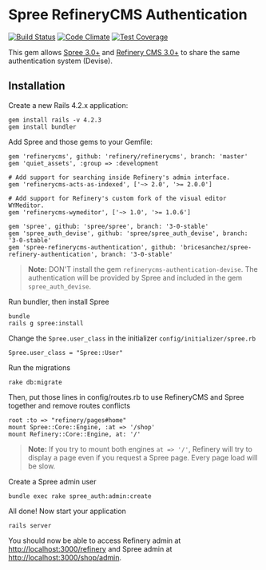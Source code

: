 # Spree RefineryCMS Authentication

[![Build Status](https://travis-ci.org/bricesanchez/spree-refinery-authentication.svg?branch=master)](https://travis-ci.org/refinery/refinerycms) [![Code Climate](https://codeclimate.com/github/bricesanchez/spree-refinery-authentication/badges/gpa.svg)](https://codeclimate.com/github/bricesanchez/spree-refinery-authentication) [![Test Coverage](https://codeclimate.com/github/bricesanchez/spree-refinery-authentication/badges/coverage.svg)](https://codeclimate.com/github/bricesanchez/spree-refinery-authentication/coverage)

This gem allows [Spree 3.0+](http://spreecommerce.com/) and [Refinery CMS 3.0+](http://refinerycms.com/) to share the same authentication system (Devise).

## Installation

Create a new Rails 4.2.x application:

    gem install rails -v 4.2.3
    gem install bundler

Add Spree and those gems to your Gemfile:

    gem 'refinerycms', github: 'refinery/refinerycms', branch: 'master'
    gem 'quiet_assets', :group => :development

    # Add support for searching inside Refinery's admin interface.
    gem 'refinerycms-acts-as-indexed', ['~> 2.0', '>= 2.0.0']

    # Add support for Refinery's custom fork of the visual editor WYMeditor.
    gem 'refinerycms-wymeditor', ['~> 1.0', '>= 1.0.6']

    gem 'spree', github: 'spree/spree', branch: '3-0-stable'
    gem 'spree_auth_devise', github: 'spree/spree_auth_devise', branch: '3-0-stable'
    gem 'spree-refinerycms-authentication', github: 'bricesanchez/spree-refinery-authentication', branch: '3-0-stable'

> **Note:** DON'T install the gem `refinerycms-authentication-devise`. The authentication will be provided by Spree and included in the gem `spree_auth_devise`.

Run bundler, then install Spree

    bundle
    rails g spree:install

Change the `Spree.user_class` in the initializer `config/initializer/spree.rb`

    Spree.user_class = "Spree::User"

Run the migrations

    rake db:migrate

Then, put those lines in config/routes.rb to use RefineryCMS and Spree together and remove routes conflicts

    root :to => "refinery/pages#home"
    mount Spree::Core::Engine, :at => '/shop'
    mount Refinery::Core::Engine, at: '/'

> **Note:** If you try to mount both engines `at => '/'`, Refinery will try to display a page even if you request a Spree page. Every page load will be slow.

Create a Spree admin user

    bundle exec rake spree_auth:admin:create

All done! Now start your application

    rails server

You should now be able to access Refinery admin at [http://localhost:3000/refinery](http://localhost:3000/refinery) and Spree admin at [http://localhost:3000/shop/admin](http://localhost:3000/shop/admin).
